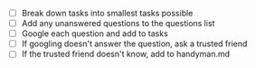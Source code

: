 - [ ] Break down tasks into smallest tasks possible
- [ ] Add any unanswered questions to the questions list
- [ ] Google each question and add to tasks
- [ ] If googling doesn't answer the question, ask a trusted friend
- [ ] If the trusted friend doesn't know, add to handyman.md
